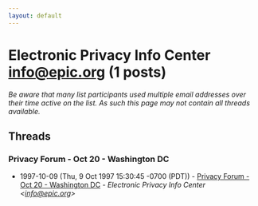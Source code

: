 ```yaml
---
layout: default
---
```


# Electronic Privacy Info Center <info@epic.org> (1 posts)

_Be aware that many list participants used multiple email addresses over their time active on the list. As such this page may not contain all threads available._

## Threads

### Privacy Forum - Oct 20 - Washington DC
+ 1997-10-09 (Thu, 9 Oct 1997 15:30:45 -0700 (PDT)) - [Privacy Forum - Oct 20 - Washington DC](/archive/1997/10/8bf68c3678773e7fd83eb87ce549d69ea4d48ea06d6908b4f9ac94a4b1d23279) - _Electronic Privacy Info Center \<info@epic.org\>_

